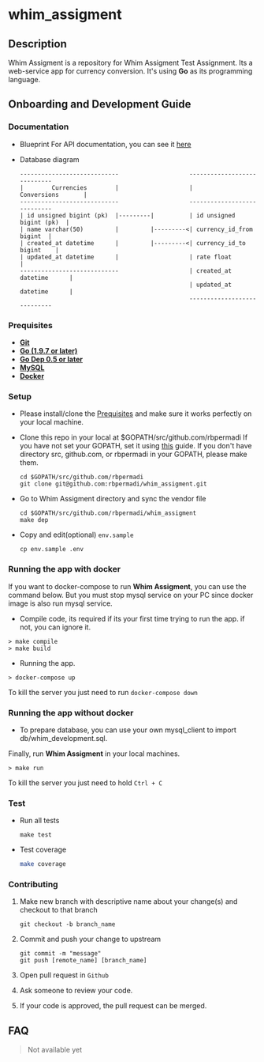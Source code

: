 # whim_assigment

## Description

Whim Assigment is a repository for Whim Assigment Test Assignment. Its a web-service app for currency conversion. It's using **Go** as its programming language.

## Onboarding and Development Guide

### Documentation

- Blueprint
  For API documentation, you can see it [here](https://rbpermadi.github.io/docs/whim_assignment_blueprint.html)

- Database diagram
  ```
  ----------------------------                    ----------------------------
  |        Currencies        |                    |        Conversions       |
  ----------------------------                    ----------------------------
  | id unsigned bigint (pk)  |---------|          | id unsigned bigint (pk)  |
  | name varchar(50)         |         |---------<| currency_id_from bigint  |
  | created_at datetime      |         |---------<| currency_id_to bigint    |
  | updated_at datetime      |                    | rate float               |
  ----------------------------                    | created_at datetime      |
                                                  | updated_at datetime      |
                                                  ----------------------------
  ```

### Prequisites

* [**Git**](https://git-scm.com/book/en/v2/Getting-Started-Installing-Git)
* [**Go (1.9.7 or later)**](https://golang.org/doc/install)
* [**Go Dep 0.5 or later**](https://golang.github.io/dep/docs/installation.html)
* [**MySQL**](https://www.mysql.com/downloads/)
* [**Docker**](https://docs.docker.com/get-docker/)

### Setup

- Please install/clone the [Prequisites](#prequisites) and make sure it works perfectly on your local machine.

- Clone this repo in your local at $GOPATH/src/github.com/rbpermadi If you have not set your GOPATH, set it using [this](https://golang.org/doc/code.html#GOPATH) guide. If you don't have directory src, github.com, or rbpermadi in your GOPATH, please make them.

    ```
    cd $GOPATH/src/github.com/rbpermadi
    git clone git@github.com:rbpermadi/whim_assigment.git
    ```

- Go to Whim Assigment directory and sync the vendor file

    ```
    cd $GOPATH/src/github.com/rbpermadi/whim_assigment
    make dep
    ```

- Copy and edit(optional) `env.sample`

    ```
    cp env.sample .env
    ```

### Running the app with docker

If you want to docker-compose to run **Whim Assigment**, you can use the command below. But you must stop mysql service on your PC since docker image is also run mysql service.

- Compile code, its required if its your first time trying to run the app. if not, you can ignore it.
```
> make compile
> make build
```

- Running the app.
```
> docker-compose up
```
To kill the server you just need to run `docker-compose down`

### Running the app without docker

- To prepare database, you can use your own mysql_client to import db/whim_development.sql.

Finally, run **Whim Assigment** in your local machines.

```
> make run
```

To kill the server you just need to hold `Ctrl + C`


### Test

- Run all tests

  ```
  make test
  ```

- Test coverage

  ```sh
  make coverage
  ```

### Contributing

1. Make new branch with descriptive name about your change(s) and checkout to that branch

   ````
   git checkout -b branch_name
   ````


2. Commit and push your change to upstream

   ````
   git commit -m "message"
   git push [remote_name] [branch_name]
   ````

3. Open pull request in `Github`

4. Ask someone to review your code.

5. If your code is approved, the pull request can be merged.

## FAQ

> Not available yet
